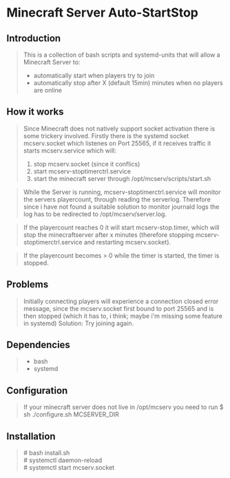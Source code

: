 # Minecraft Server Auto-StartStop

## Introduction

> This is a collection of bash scripts and systemd-units that will allow a Minecraft Server to:  
> - automatically start when players try to join  
> - automatically stop after X (default 15min) minutes when no players are online  

## How it works
> Since Minecraft does not natively support socket activation there is some trickery involved.
> Firstly there is the systemd socket mcserv.socket which listenes on Port 25565, if it receives traffic it starts mcserv.service which will:
> 1. stop mcserv.socket (since it conflics)
> 2. start mcserv-stoptimerctrl.service
> 3. start the minecraft server through /opt/mcserv/scripts/start.sh

> While the Server is running, mcserv-stoptimerctrl.service will monitor the servers playercount, through reading the serverlog.
> Therefore since i have not found a suitable solution to monitor journald logs the log has to be redirected to /opt/mcserv/server.log.

> If the playercount reaches 0 it will start mcserv-stop.timer, which will stop the minecraftserver after x minutes (therefore stopping mcserv-stoptimerctrl.service and restarting mcserv.socket).  

> If the playercount becomes > 0 while the timer is started, the timer is stopped.

## Problems
> Initially connecting players will experience a connection closed error message, since the mcserv.socket first bound to port 25565 and is then stopped (which it has to, i think; maybe i'm missing some feature in systemd)
> Solution: Try joining again.

## Dependencies
> - bash
> - systemd

## Configuration
> If your minecraft server does not live in /opt/mcserv you need to run
> $ sh ./configure.sh MCSERVER_DIR

## Installation
> \# bash install.sh  
> \# systemctl daemon-reload  
> \# systemctl start mcserv.socket

